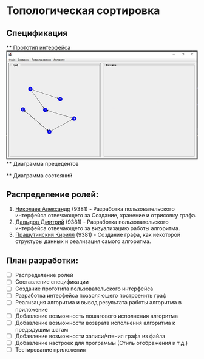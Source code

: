 # Топологическая сортировка

## Спецификация

** Прототип интерфейса
![](info/interface.jpg)
** Диаграмма прецедентов

** Диаграмма состояний

## Распределение ролей:
  1. [Николаев Александр](https://github.com/EFFECT322) (9381) - Разработка пользовательского интерфейса отвечающего за Создание, хранение и отрисовку графа.
  2. [Давыдов Дмитрий](https://github.com/Dmitrydavka) (9381) - Разработка пользовательского интерфейса отвечающего за визуализацию работы алгоритма.
  3. [Прашутинский Кирилл](https://github.com/kirja1980) (9381) - Создание графа, как некоторой структуры данных и реализация самого алгоритма.

## План разработки:
- [ ] Распределение ролей
- [ ] Составление спецификации
- [ ] Создание прототипа пользовательского интерфейса
- [ ] Разработка интерфейса позволяющего построенить граф
- [ ] Реализация алгоритма и вывод результата работы алгоритма в приложение
- [ ] Добавление возможность пошагового исполнения алгоритма
- [ ] Добавление возможности возврата исполнения алгоритма к предыдущим шагам
- [ ] Добавление возможности записи/чтения графа из файла
- [ ] Добавление настроек для программы (Стиль отображения и т.д.)
- [ ] Тестирование приложения

